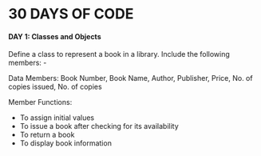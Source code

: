 # 30 DAYS OF CODE

#### DAY 1: Classes and Objects
Define a class to represent a book in a library. 
Include the following members: -

Data Members: 
 Book Number, Book Name, Author, Publisher, Price, No. of copies issued, No. of copies
 
Member Functions:
 *	To assign initial values 
 *	To issue a book after checking for its availability 
 *	To return a book 
 * To display book information
